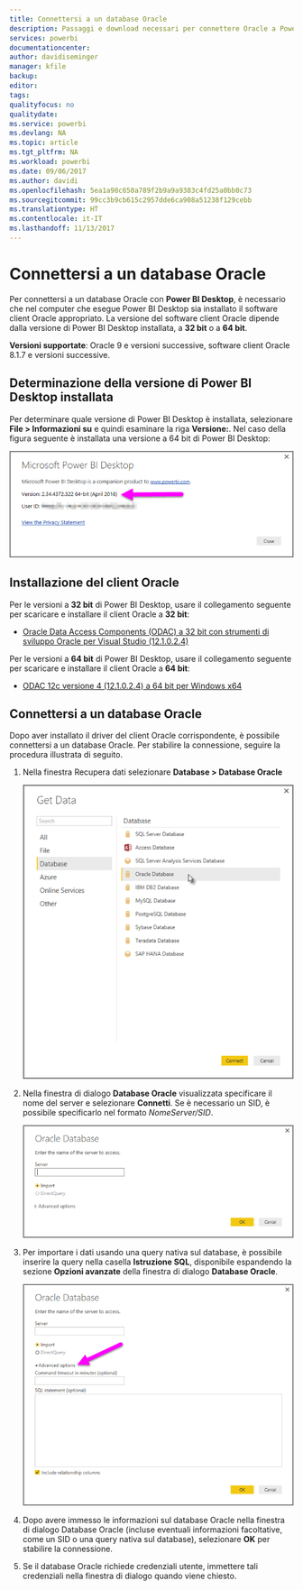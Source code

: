 ```yaml
---
title: Connettersi a un database Oracle
description: Passaggi e download necessari per connettere Oracle a Power BI Desktop
services: powerbi
documentationcenter: 
author: davidiseminger
manager: kfile
backup: 
editor: 
tags: 
qualityfocus: no
qualitydate: 
ms.service: powerbi
ms.devlang: NA
ms.topic: article
ms.tgt_pltfrm: NA
ms.workload: powerbi
ms.date: 09/06/2017
ms.author: davidi
ms.openlocfilehash: 5ea1a98c650a789f2b9a9a9383c4fd25a0bb0c73
ms.sourcegitcommit: 99cc3b9cb615c2957dde6ca908a51238f129cebb
ms.translationtype: HT
ms.contentlocale: it-IT
ms.lasthandoff: 11/13/2017
---
```

# <a name="connect-to-an-oracle-database"></a>Connettersi a un database Oracle
Per connettersi a un database Oracle con **Power BI Desktop**, è necessario che nel computer che esegue Power BI Desktop sia installato il software client Oracle appropriato. La versione del software client Oracle dipende dalla versione di Power BI Desktop installata, a **32 bit** o a **64 bit**.

**Versioni supportate**: Oracle 9 e versioni successive, software client Oracle 8.1.7 e versioni successive.

## <a name="determining-which-version-of-power-bi-desktop-is-installed"></a>Determinazione della versione di Power BI Desktop installata
Per determinare quale versione di Power BI Desktop è installata, selezionare **File > Informazioni su** e quindi esaminare la riga **Versione:**. Nel caso della figura seguente è installata una versione a 64 bit di Power BI Desktop:

![](media/desktop-connect-oracle-database/connect-oracle-database_1.png)

## <a name="installing-the-oracle-client"></a>Installazione del client Oracle
Per le versioni a **32 bit** di Power BI Desktop, usare il collegamento seguente per scaricare e installare il client Oracle a **32 bit**:

* [Oracle Data Access Components (ODAC) a 32 bit con strumenti di sviluppo Oracle per Visual Studio (12.1.0.2.4)](http://www.oracle.com/technetwork/topics/dotnet/utilsoft-086879.html)

Per le versioni a **64 bit** di Power BI Desktop, usare il collegamento seguente per scaricare e installare il client Oracle a **64 bit**:

* [ODAC 12c versione 4 (12.1.0.2.4) a 64 bit per Windows x64](http://www.oracle.com/technetwork/database/windows/downloads/index-090165.html)

## <a name="connect-to-an-oracle-database"></a>Connettersi a un database Oracle
Dopo aver installato il driver del client Oracle corrispondente, è possibile connettersi a un database Oracle. Per stabilire la connessione, seguire la procedura illustrata di seguito.

1. Nella finestra Recupera dati selezionare **Database > Database Oracle**
   
   ![](media/desktop-connect-oracle-database/connect-oracle-database_2.png)
2. Nella finestra di dialogo **Database Oracle** visualizzata specificare il nome del server e selezionare **Connetti**. Se è necessario un SID, è possibile specificarlo nel formato *NomeServer/SID*.
   
   ![](media/desktop-connect-oracle-database/connect-oracle-database_3.png)
3. Per importare i dati usando una query nativa sul database, è possibile inserire la query nella casella **Istruzione SQL**, disponibile espandendo la sezione **Opzioni avanzate** della finestra di dialogo **Database Oracle**.
   
   ![](media/desktop-connect-oracle-database/connect-oracle-database_4.png)
4. Dopo avere immesso le informazioni sul database Oracle nella finestra di dialogo Database Oracle (incluse eventuali informazioni facoltative, come un SID o una query nativa sul database), selezionare **OK** per stabilire la connessione.
5. Se il database Oracle richiede credenziali utente, immettere tali credenziali nella finestra di dialogo quando viene chiesto.

